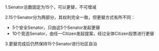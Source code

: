 1.Senator总数固定为15个，可以更替，不可增减

2.15个Senator分为两部分，其权利完全一致，但更替方式有所不同：

- 5个安全Senator，只由这5个Senator发起更替
- 10个竞选Senator，由任一Citizen发起提案，经过全体Citizen投票进行更替

3.更替完成后仍然保持15个Senator进行社区自治
